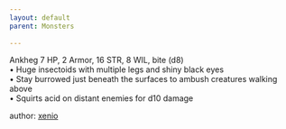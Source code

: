 ```yaml
---
layout: default
parent: Monsters
  
---
```

Ankheg
7 HP, 2 Armor, 16 STR, 8 WIL, bite (d8)  
• Huge insectoids with multiple legs and shiny black eyes  
• Stay burrowed just beneath the surfaces to ambush creatures walking above  
• Squirts acid on distant enemies for d10 damage  

author: [xenio](https://xenioinabottle.blogspot.com/2021/02/classic-monsters-for-cairnito-part-1.html)
